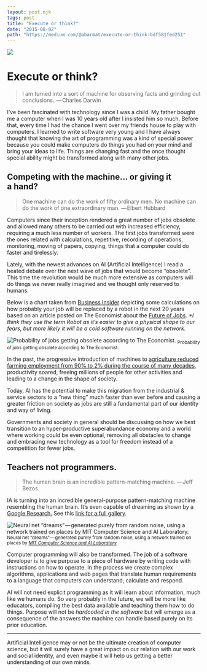 ```yaml
---
layout: post.njk
tags: post
title: "Execute or think?"
date: "2015-08-02"
path: "https://medium.com/@abarmat/execute-or-think-bdf581fed251"
---
```


![](https://cdn-images-1.medium.com/max/800/1*UFUv9B4-6yX60KHXIEtdzQ.jpeg)

# Execute or think?

> I am turned into a sort of machine for observing facts and grinding out conclusions.  — Charles Darwin

I’ve been fascinated with technology since I was a child. My father bought me a computer when I was 10 years old after I insisted him so much. Before that, every time I had the chance I went over my friends house to play with computers. I learned to write software very young and I have always thought that knowing the art of programming was a kind of special power because you could make computers do things you had on your mind and bring your ideas to life. Things are changing fast and the once thought special ability might be transformed along with many other jobs.

## Competing with the machine... or giving it a hand?

> One machine can do the work of fifty ordinary men. No machine can do the work of one extraordinary man. — Elbert Hubbard

Computers since their inception rendered a great number of jobs obsolete and allowed many others to be carried out with increased efficiency, requiring a much less number of workers. The first jobs transformed were the ones related with calculations, repetitive, recording of operations, monitoring, moving of papers, copying, things that a computer could do faster and tirelessly.

Lately, with the newest advances on AI (Artificial Intelligence) I read a heated debate over the next wave of jobs that would become “obsolete”. This time the revolution would be much more extensive as computers will do things we never really imagined and we thought only reserved to humans.

Below is a chart taken from [Business Insider](http://www.businessinsider.com/jobs-that-will-be-lost-to-robots-2014-1) depicting some calculations on how probably your job will be replaced by a robot in the next 20 years based on an article posted on The Economist about the [Future of Jobs](http://www.businessinsider.com/the-future-of-jobs-the-onrushing-wave-2014-1). _\*I think they use the term Robot as it’s easier to give a physical shape to our fears, but more likely it will be a cold software running on the network._

![Probability of jobs getting obsolete according to The Economist.](https://cdn-images-1.medium.com/max/800/1*tsnZ_67Bzx0RuGo-O-NYEw.jpeg)
<sub>Probability of jobs getting obsolete according to The Economist.</sub>

In the past, the progressive introduction of machines to [agriculture reduced farming employment from 90% to 2% during the course of many decades](https://www.agclassroom.org/gan/timeline/farmers_land.htm), productivity soared, freeing millions of people for other activities and leading to a change in the shape of society.

Today, AI has the potential to make this migration from the industrial & service sectors to a “new thing” much faster than ever before and causing a greater friction on society as jobs are still a fundamental part of our identity and way of living.

Governments and society in general should be discussing on how we best transition to an hyper-productive superabundance economy and a world where working could be even optional, removing all obstacles to change and embracing new technology as a tool for freedom instead of a competition for fewer jobs.

## Teachers not programmers.

> The human brain is an incredible pattern-matching machine. — Jeff Bezos

IA is turning into an incredible general-purpose pattern-matching machine resembling the human brain. It’s even capable of dreaming as shown by a [Google Research.](http://googleresearch.blogspot.co.uk/2015/06/inceptionism-going-deeper-into-neural.html) See this [link for a full gallery](https://goo.gl/photos/fFcivHZ2CDhqCkZdA).

![Neural net “dreams” — generated purely from random noise, using a network trained on places by MIT Computer Science and AI Laboratory.](https://cdn-images-1.medium.com/max/800/1*8zjIe3Nc7PKGNecr-eUQBg.jpeg)
<sub>Neural net “dreams” — generated purely from random noise, using a network trained on places by [_MIT Computer Science and AI Laboratory_](http://places.csail.mit.edu/)</sub>

Computer programming will also be transformed. The job of a software developer is to give purpose to a piece of hardware by writing code with instructions on how to operate. In the process we create complex algorithms, applications and web pages that translate human requirements to a language that computers can understand, calculate and respond.

AI will not need explicit programming as it will learn about information, much like we humans do. So very probably in the future, we will be more like educators, compiling the best data available and teaching them how to do things. Purpose will not be _hardcoded in the software_ but will emerge as a consequence of the answers the machine can handle based purely on its prior education.

* * *

Artificial Intelligence may or not be the ultimate creation of computer science, but it will surely have a great impact on our relation with our work and social identity, and even maybe it will help us getting a better understanding of our own minds.
